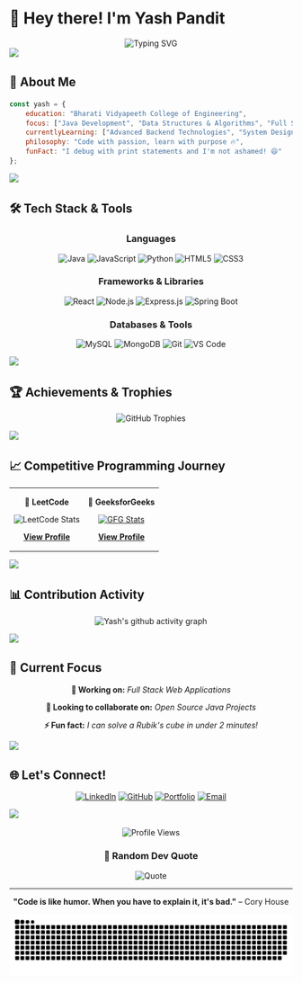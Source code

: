 # 👋 Hey there! I'm Yash Pandit

<div align="center">
  <img src="https://readme-typing-svg.herokuapp.com?font=Fira+Code&weight=600&size=28&pause=1000&color=00D4AA&center=true&vCenter=true&width=700&lines=Student+%40+Bharati+Vidyapeeth+College;Passionate+Java+%26+Full+Stack+Developer;Always+Learning%2C+Always+Growing+🚀;DSA+Enthusiast+%26+Problem+Solver" alt="Typing SVG" />
</div>

<img src="https://user-images.githubusercontent.com/73097560/115834477-dbab4500-a447-11eb-908a-139a6edaec5c.gif">

## 🚀 About Me

```javascript
const yash = {
    education: "Bharati Vidyapeeth College of Engineering",
    focus: ["Java Development", "Data Structures & Algorithms", "Full Stack Development"],
    currentlyLearning: ["Advanced Backend Technologies", "System Design"],
    philosophy: "Code with passion, learn with purpose 🔥",
    funFact: "I debug with print statements and I'm not ashamed! 😄"
};
```

<img src="https://user-images.githubusercontent.com/73097560/115834477-dbab4500-a447-11eb-908a-139a6edaec5c.gif">

## 🛠️ Tech Stack & Tools

<div align="center">

### Languages
![Java](https://img.shields.io/badge/Java-007396?style=for-the-badge&logo=openjdk&logoColor=white&labelColor=007396)
![JavaScript](https://img.shields.io/badge/JavaScript-F0DB4F?style=for-the-badge&logo=javascript&logoColor=323330&labelColor=F0DB4F)
![Python](https://img.shields.io/badge/Python-306998?style=for-the-badge&logo=python&logoColor=FFD43B&labelColor=306998)
![HTML5](https://img.shields.io/badge/HTML5-E34C26?style=for-the-badge&logo=html5&logoColor=white&labelColor=E34C26)
![CSS3](https://img.shields.io/badge/CSS3-1572B6?style=for-the-badge&logo=css3&logoColor=white&labelColor=1572B6)

### Frameworks & Libraries
![React](https://img.shields.io/badge/React-61DAFB?style=for-the-badge&logo=react&logoColor=20232A&labelColor=61DAFB)
![Node.js](https://img.shields.io/badge/Node.js-339933?style=for-the-badge&logo=node.js&logoColor=white&labelColor=339933)
![Express.js](https://img.shields.io/badge/Express.js-000000?style=for-the-badge&logo=express&logoColor=white&labelColor=000000)
![Spring Boot](https://img.shields.io/badge/Spring_Boot-6DB33F?style=for-the-badge&logo=spring-boot&logoColor=white&labelColor=6DB33F)

### Databases & Tools
![MySQL](https://img.shields.io/badge/MySQL-4479A1?style=for-the-badge&logo=mysql&logoColor=white&labelColor=4479A1)
![MongoDB](https://img.shields.io/badge/MongoDB-47A248?style=for-the-badge&logo=mongodb&logoColor=white&labelColor=47A248)
![Git](https://img.shields.io/badge/Git-F05032?style=for-the-badge&logo=git&logoColor=white&labelColor=F05032)
![VS Code](https://img.shields.io/badge/Visual_Studio_Code-007ACC?style=for-the-badge&logo=visual-studio-code&logoColor=white&labelColor=007ACC)

</div>

<img src="https://user-images.githubusercontent.com/73097560/115834477-dbab4500-a447-11eb-908a-139a6edaec5c.gif">

## 🏆 Achievements & Trophies

<div align="center">
  
  ![GitHub Trophies](https://github-profile-trophy.vercel.app/?username=Itachiuchiha325&theme=tokyonight&no-frame=true&row=1&column=6)
  
</div>

<img src="https://user-images.githubusercontent.com/73097560/115834477-dbab4500-a447-11eb-908a-139a6edaec5c.gif">

## 📈 Competitive Programming Journey

<div align="center">

<table>
<tr>
<td align="center" width="50%">

**🧡 LeetCode**

![LeetCode Stats](https://leetcard.jacoblin.cool/Yash_Pandit04?theme=nord&font=source_code_pro&ext=contest)

**[View Profile](https://leetcode.com/Yash_Pandit04/)**

</td>
<td align="center" width="50%">

**💚 GeeksforGeeks**

[![GFG Stats](https://gfgstatscard.vercel.app/yashpandit04?theme=dark)](https://auth.geeksforgeeks.org/user/yashpandit04/practice/)

**[View Profile](https://auth.geeksforgeeks.org/user/yashpandit04/)**

</td>
</tr>
</table>

</div>

<img src="https://user-images.githubusercontent.com/73097560/115834477-dbab4500-a447-11eb-908a-139a6edaec5c.gif">

## 📊 Contribution Activity

<div align="center">
  
  ![Yash's github activity graph](https://github-readme-activity-graph.vercel.app/graph?username=Itachiuchiha325&theme=github-compact&hide_border=true)

</div>

<img src="https://user-images.githubusercontent.com/73097560/115834477-dbab4500-a447-11eb-908a-139a6edaec5c.gif">

## 🎯 Current Focus

<div align="center">

**🔭 Working on:** *Full Stack Web Applications*

**👯 Looking to collaborate on:** *Open Source Java Projects*

**⚡ Fun fact:** *I can solve a Rubik's cube in under 2 minutes!*

</div>

<img src="https://user-images.githubusercontent.com/73097560/115834477-dbab4500-a447-11eb-908a-139a6edaec5c.gif">

## 🌐 Let's Connect!

<div align="center">

[![LinkedIn](https://img.shields.io/badge/LinkedIn-0A66C2?style=for-the-badge&logo=linkedin&logoColor=white)](https://linkedin.com/in/yash-pandit-a48230322)
[![GitHub](https://img.shields.io/badge/GitHub-181717?style=for-the-badge&logo=github&logoColor=white)](https://github.com/Itachiuchiha325)
[![Portfolio](https://img.shields.io/badge/Portfolio-FF6B35?style=for-the-badge&logo=todoist&logoColor=white)](#)
[![Email](https://img.shields.io/badge/Gmail-EA4335?style=for-the-badge&logo=gmail&logoColor=white)](mailto:pandityash2004@gmail.com)

</div>

<img src="https://user-images.githubusercontent.com/73097560/115834477-dbab4500-a447-11eb-908a-139a6edaec5c.gif">

<div align="center">
  
  ![Profile Views](https://komarev.com/ghpvc/?username=Itachiuchiha325&label=Profile%20views&color=00d4aa&style=for-the-badge)
  
  ### 💭 Random Dev Quote
  ![Quote](https://quotes-github-readme.vercel.app/api?type=horizontal&theme=tokyonight)
  
  ---
  
  **"Code is like humor. When you have to explain it, it's bad."** – Cory House
  
  <img src="https://raw.githubusercontent.com/Platane/snk/output/github-contribution-grid-snake-dark.svg" alt="Snake animation" />

</div>
